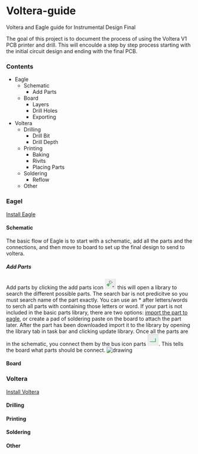 # Voltera-guide
Voltera and Eagle guide for Instrumental Design Final 

The goal of this project is to document the process of using the Voltera V1 PCB printer and drill. This will encoulde a step by step process starting with the initial circuit design and ending with the final PCB. 

### Contents ###
* Eagle
  * Schematic
    * Add Parts
  * Board
    * Layers
    * Drill Holes
    * Exporting
* Voltera 
  * Drilling 
    * Drill Bit
    * Drill Depth
  * Printing
    * Baking 
    * Rivits 
    * Placing Parts 
  * Soldering 
    * Reflow
  * Other

### Eagel ###
[Install Eagle](https://www.autodesk.com/products/eagle/free-download)
#### Schematic ####
The basic flow of Eagle is to start with a schematic, add all the parts and the connections, and then move to board to set up the final design to send to voltera. 
##### Add Parts #####
Add parts by clicking the add parts icon <img src="Add Parts Icon.png" alt="drawing" width="30"/> this will open a library to search the different possible parts. The search bar is not predicitve so you must search name of the part exactly. You can use an * after letters/words to serch all parts with containing those letters or word. If your part is not included in the basic parts library, there are two options: [import the part to eagle](https://www.snapeda.com), or create a pad of soldering paste on the board to attach the part later. After the part has been downloaded import it to the library by opening the library tab in task bar and clicking update library. Once all the parts are in the schematic, you connect them by the bus icon parts <img src="Connect_Parts_Icon.png" alt="drawing" width="30"/>. This tells the board what parts should be connect. <img src="SCH:BRD.png" alt="drawing" width="30"/>



#### Board ####
### Voltera ###
[Install Voltera](https://support.voltera.io/desktop-application)
#### Drilling ####
#### Printing ####
#### Soldering ####
#### Other ####

